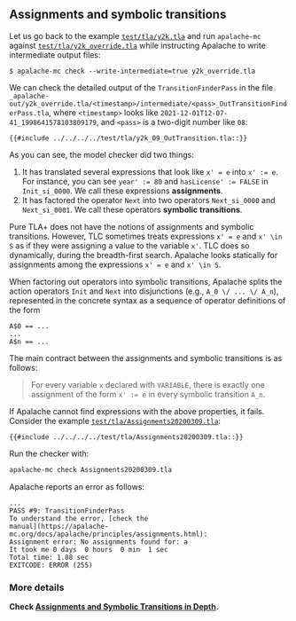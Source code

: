 <a name="assignments"></a>
<a name="symbolicTransitions"></a>
## Assignments and symbolic transitions

Let us go back to the example
[`test/tla/y2k.tla`](https://github.com/apalache-mc/apalache/blob/main/test/tla/y2k.tla)
and run `apalache-mc` against
[`test/tla/y2k_override.tla`](https://github.com/apalache-mc/apalache/blob/main/test/tla/y2k_override.tla)
while instructing Apalache to write intermediate output files:

```console
$ apalache-mc check --write-intermediate=true y2k_override.tla
```

We can check the detailed output of the `TransitionFinderPass` in the file
`_apalache-out/y2k_override.tla/<timestamp>/intermediate/<pass>_OutTransitionFinderPass.tla`, where
`<timestamp>` looks like `2021-12-01T12-07-41_1998641578103809179`, and `<pass>` is a two-digit number like `08`:

```tla
{{#include ../../../../test/tla/y2k_09_OutTransition.tla::}}
```

As you can see, the model checker did two things:

1. It has translated several expressions that look like `x' = e` into `x' := e`.
   For instance, you can see `year' := 80` and `hasLicense' := FALSE` in
   `Init_si_0000`. We call these expressions **assignments**.
2. It has factored the operator `Next` into two operators `Next_si_0000` and `Next_si_0001`.
   We call these operators **symbolic transitions**.

Pure TLA+ does not have the notions of assignments and symbolic
transitions.  However, TLC sometimes treats expressions `x' = e` and `x' \in S`
as if they were assigning a value to the variable `x'`. TLC does so
dynamically, during the breadth-first search. Apalache looks statically for assignments
among the expressions `x' = e` and `x' \in S`.

When factoring out operators into symbolic transitions, Apalache splits the
action operators `Init` and `Next` into disjunctions (e.g., `A_0 \/ ... \/ A_n`),
represented in the concrete syntax as a sequence of operator definitions of the
form

``` tla
A$0 == ...
...
A$n == ...
```

The main contract between the assignments and symbolic transitions is as
follows:

> For every variable `x` declared with `VARIABLE`, there is exactly one
> assignment of the form `x' := e` in every symbolic transition `A_n`.

If Apalache cannot find expressions with the above properties, it fails.
Consider the example
[`test/tla/Assignments20200309.tla`](https://github.com/apalache-mc/apalache/blob/main/test/tla/Assignments20200309.tla):

```tla
{{#include ../../../../test/tla/Assignments20200309.tla::}}
```

Run the checker with:

```bash
apalache-mc check Assignments20200309.tla
```

Apalache reports an error as follows:

```console
...
PASS #9: TransitionFinderPass
To understand the error, [check the
manual](https://apalache-mc.org/docs/apalache/principles/assignments.html):
Assignment error: No assignments found for: a
It took me 0 days  0 hours  0 min  1 sec
Total time: 1.88 sec
EXITCODE: ERROR (255)
```

### More details

**Check [Assignments and Symbolic Transitions in
Depth](../assignments-in-depth.md).**

